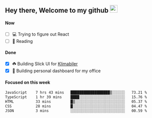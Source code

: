 ## Hey there, Welcome to my github <img src="https://media.giphy.com/media/hvRJCLFzcasrR4ia7z/giphy.gif" width="25px">

#### Now
- [ ] 💻 Trying to figure out React
- [ ] 📕 Reading

#### Done
- [x] ☘️ Building Slick UI for [Klimabiler](https://klimabiler.dk)
- [x] 🚀 Building personal dashboard for my office
 
 #### Focused on this week
<!--START_SECTION:waka-->

```txt
JavaScript    7 hrs 43 mins   ██████████████████▒░░░░░░   73.21 %
TypeScript    1 hr 39 mins    ████░░░░░░░░░░░░░░░░░░░░░   15.76 %
HTML          33 mins         █▒░░░░░░░░░░░░░░░░░░░░░░░   05.37 %
CSS           28 mins         █░░░░░░░░░░░░░░░░░░░░░░░░   04.47 %
JSON          3 mins          ░░░░░░░░░░░░░░░░░░░░░░░░░   00.59 %
```

<!--END_SECTION:waka-->


